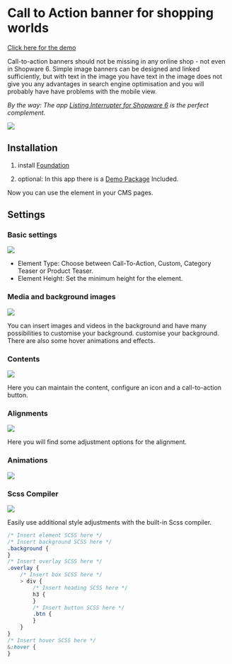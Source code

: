 # Call to Action banner for shopping worlds

[Click here for the demo](https://demo.moori.net/Call-To-Action-Banner-Demo/)

Call-to-action banners should not be missing in any online shop - not even in Shopware 6.
Simple image banners can be designed and linked sufficiently, but with text in the image you have
text in the image does not give you any advantages in search engine optimisation and you will probably have
have problems with the mobile view.

_By the way: The app
[Listing Interrupter for Shopware 6](../MoorlListingInterrupter/index.en.md)
is the perfect complement._

![](images/cta-storefront-01.jpg)

## Installation

1. install
   [Foundation](../MoorlFoundation/index.en.md)

2. optional: In this app there is a
   [Demo Package](../MoorlFoundation/demo-assistant.en.md)
   Included.

Now you can use the element in your CMS pages.

## Settings

### Basic settings

![](images/cta-admin-01.jpg)

- Element Type: Choose between Call-To-Action, Custom, Category Teaser or Product Teaser.
- Element Height: Set the minimum height for the element.

### Media and background images

![](images/cta-admin-02.jpg)

You can insert images and videos in the background and have many possibilities to customise your background.
customise your background. There are also some hover animations and effects.

### Contents

![](images/cta-admin-03.jpg)

Here you can maintain the content, configure an icon and a call-to-action button.

### Alignments

![](images/cta-admin-04.jpg)

Here you will find some adjustment options for the alignment.

### Animations

![](images/cta-admin-05.jpg)

### Scss Compiler

![](images/cta-admin-06.jpg)

Easily use additional style adjustments with the built-in Scss compiler.

````scss
/* Insert element SCSS here */
/* Insert background SCSS here */
.background {
}
/* Insert overlay SCSS here */
.overlay {
    /* Insert box SCSS here */
    > div {
        /* Insert heading SCSS here */
        h3 {
        }
        /* Insert button SCSS here */
        .btn {
        }
    }
}
/* Insert hover SCSS here */
&:hover {
}
````
